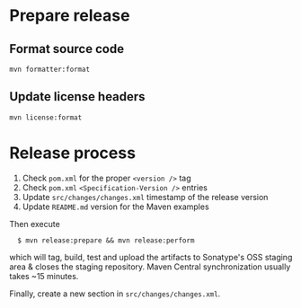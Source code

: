 # Prepare release

## Format source code

```
mvn formatter:format
```

## Update license headers

```
mvn license:format
```

# Release process 

1. Check `pom.xml` for the proper `<version />` tag
2. Check `pom.xml` `<Specification-Version />` entries
3. Update `src/changes/changes.xml` timestamp of the release version
4. Update `README.md` version for the Maven examples

Then execute

```
  $ mvn release:prepare && mvn release:perform
```

which will tag, build, test and upload the artifacts to Sonatype's OSS staging area & closes the staging repository.
Maven Central synchronization usually takes ~15 minutes.

Finally, create a new section in `src/changes/changes.xml`.

